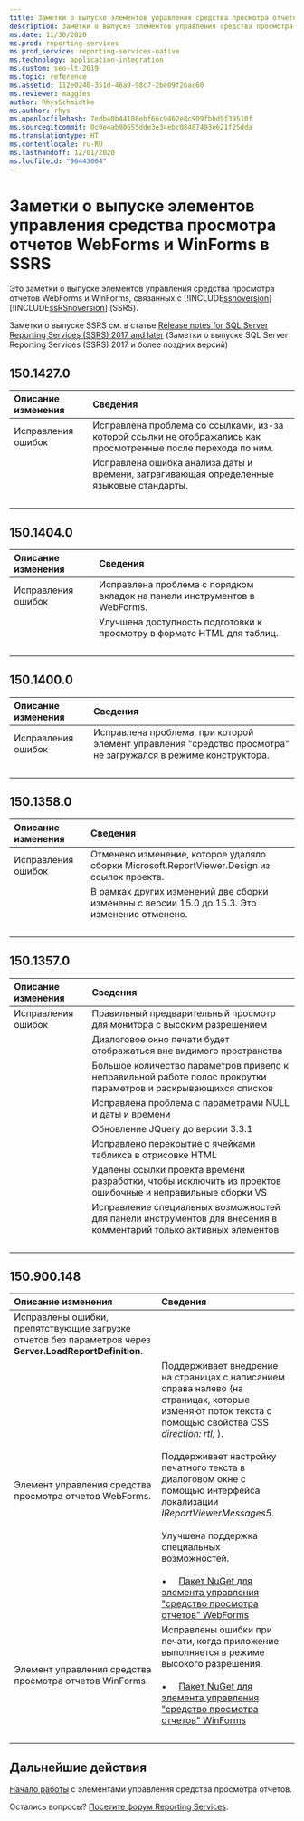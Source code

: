 ```yaml
---
title: Заметки о выпуске элементов управления средства просмотра отчетов
description: Заметки о выпуске элементов управления средства просмотра отчетов WebForms и WinForms, связанных с Reporting Services.
ms.date: 11/30/2020
ms.prod: reporting-services
ms.prod_service: reporting-services-native
ms.technology: application-integration
ms.custom: seo-lt-2019
ms.topic: reference
ms.assetid: 112e0240-351d-46a9-98c7-2be09f26ac60
ms.reviewer: maggies
author: RhysSchmidtke
ms.author: rhys
ms.openlocfilehash: 7edb40b44108ebf66c9462e8c909fbbd9f39510f
ms.sourcegitcommit: 0c0e4ab90655dde3e34ebc08487493e621f25dda
ms.translationtype: HT
ms.contentlocale: ru-RU
ms.lasthandoff: 12/01/2020
ms.locfileid: "96443004"
---
```

# <a name="release-notes-for-report-viewer-controls-for-webforms-and-winforms-of-ssrs"></a>Заметки о выпуске элементов управления средства просмотра отчетов WebForms и WinForms в SSRS

Это заметки о выпуске элементов управления средства просмотра отчетов WebForms и WinForms, связанных с [!INCLUDE[ssnoversion](../../includes/ssnoversion-md.md)] [!INCLUDE[ssRSnoversion](../../includes/ssrsnoversion-md.md)] (SSRS).

Заметки о выпуске SSRS см. в статье [Release notes for SQL Server Reporting Services (SSRS) 2017 and later](../release-notes-reporting-services.md) (Заметки о выпуске SQL Server Reporting Services (SSRS) 2017 и более поздних версий)

## <a name="15014270"></a>150.1427.0
| Описание изменения | Сведения |
| :----------------- | :------ |
| Исправления ошибок | Исправлена проблема со ссылками, из-за которой ссылки не отображались как просмотренные после перехода по ним. |
|           | Исправлена ошибка анализа даты и времени, затрагивающая определенные языковые стандарты. |
| &nbsp; | &nbsp; |

## <a name="15014040"></a>150.1404.0
| Описание изменения | Сведения |
| :----------------- | :------ |
| Исправления ошибок | Исправлена проблема с порядком вкладок на панели инструментов в WebForms. |
|           | Улучшена доступность подготовки к просмотру в формате HTML для таблиц. |
| &nbsp; | &nbsp; |

## <a name="15014000"></a>150.1400.0
| Описание изменения | Сведения |
| :----------------- | :------ |
| Исправления ошибок | Исправлена проблема, при которой элемент управления "средство просмотра" не загружался в режиме конструктора. |
| &nbsp; | &nbsp; |

## <a name="15013580"></a>150.1358.0
| Описание изменения | Сведения |
| :----------------- | :------ |
| Исправления ошибок | Отменено изменение, которое удаляло сборки Microsoft.ReportViewer.Design из ссылок проекта. |
|           | В рамках других изменений две сборки изменены с версии 15.0 до 15.3. Это изменение отменено. |
| &nbsp; | &nbsp; |

## <a name="15013570"></a>150.1357.0
| Описание изменения | Сведения |
| :----------------- | :------ |
| Исправления ошибок  | Правильный предварительный просмотр для монитора с высоким разрешением |
|            | Диалоговое окно печати будет отображаться вне видимого пространства |
|            | Большое количество параметров привело к неправильной работе полос прокрутки параметров и раскрывающихся списков |
|            | Исправлена проблема с параметрами NULL и даты и времени |
|            | Обновление JQuery до версии 3.3.1 |
|            | Исправлено перекрытие с ячейками табликса в отрисовке HTML |
|            | Удалены ссылки проекта времени разработки, чтобы исключить из проектов ошибочные и неправильные сборки VS |
|            | Исправление специальных возможностей для панели инструментов для внесения в комментарий только активных элементов |
| &nbsp; | &nbsp; |

## <a name="150900148"></a>150.900.148

| Описание изменения | Сведения |
| :----------------- | :------ |
| Исправлены ошибки, препятствующие загрузке отчетов без параметров через **Server.LoadReportDefinition**. | &nbsp; |
| Элемент управления средства просмотра отчетов WebForms. | Поддерживает внедрение на страницах с написанием справа налево (на страницах, которые изменяют поток текста с помощью свойства CSS *direction: rtl;* ).<br/><br/>Поддерживает настройку печатного текста в диалоговом окне с помощью интерфейса локализации *IReportViewerMessages5*.<br/><br/>Улучшена поддержка специальных возможностей.<br/><br/>&bull; &nbsp; &nbsp; [Пакет NuGet для элемента управления "средство просмотра отчетов" WebForms](https://www.nuget.org/packages/Microsoft.ReportingServices.ReportViewerControl.Webforms/150.900.148) |
| Элемент управления средства просмотра отчетов WinForms. | Исправлены ошибки при печати, когда приложение выполняется в режиме высокого разрешения.<br/><br/>&bull; &nbsp; &nbsp; [Пакет NuGet для элемента управления "средство просмотра отчетов" WinForms](https://www.nuget.org/packages/Microsoft.ReportingServices.ReportViewerControl.Winforms/150.900.148) |
| &nbsp; | &nbsp; |

## <a name="next-steps"></a>Дальнейшие действия

[Начало работы](integrating-reporting-services-using-reportviewer-controls-get-started.md) с элементами управления средства просмотра отчетов.

Остались вопросы? [Посетите форум Reporting Services](https://go.microsoft.com/fwlink/?LinkId=620231).
